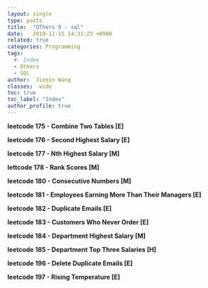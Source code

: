 ```yaml
---
layout: single
type: posts
title:  "OThers 9 - sql"
date:   2019-11-15 14:31:25 +0900
related: true
categories: Programming
tags:
  #- Index
  - Others
  - SQL
author:  Jiexin Wang
classes:  wide
toc: true
toc_label: "Index"
author_profile: true
---
```


**leetcode 175 - Combine Two Tables [E]**  

**leetcode 176 - Second Highest Salary [E]**  

**leetcode 177 - Nth Highest Salary [M]**

**lettcode 178 - Rank Scores [M]**  

**leetcode 180 - Consecutive Numbers [M]**  

**leetcode 181 - Employees Earning More Than Their Managers [E]**    

**leetcode 182 - Duplicate Emails [E]**   

**leetcode 183 - Customers Who Never Order [E]**  

**leetcode 184 - Department Highest Salary [M]**

**leetcode 185 - Department Top Three Salaries [H]**

**leetcode 196 - Delete Duplicate Emails [E]**

**leetcode 197 - Rising Temperature [E]**
